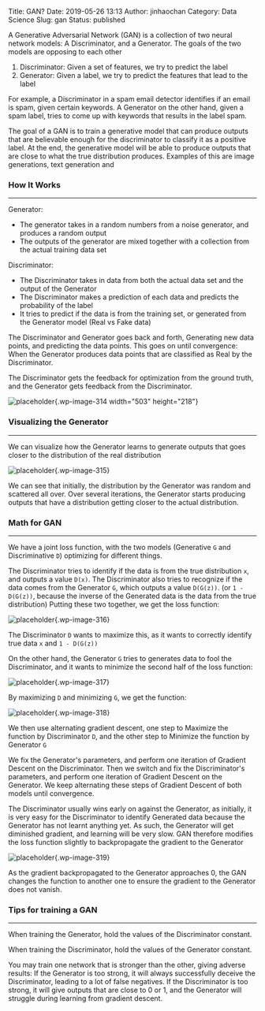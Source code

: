 Title: GAN?
Date: 2019-05-26 13:13
Author: jinhaochan
Category: Data Science
Slug: gan
Status: published



A Generative Adversarial Network (GAN) is a collection of two neural network models: A Discriminator, and a Generator. The goals of the two models are opposing to each other



<!-- wp:list {"ordered":true} -->

1.  Discriminator: Given a set of features, we try to predict the label
2.  Generator: Given a label, we try to predict the features that lead to the label





For example, a Discriminator in a spam email detector identifies if an email is spam, given certain keywords. A Generator on the other hand, given a spam label, tries to come up with keywords that results in the label spam.





The goal of a GAN is to train a generative model that can produce outputs that are believable enough for the discriminator to classify it as a positive label. At the end, the generative model will be able to produce outputs that are close to what the true distribution produces. Examples of this are image generations, text generation and



<!-- wp:heading {"level":3} -->

### How It Works





------------------------------------------------------------------------






Generator:





-   The generator takes in a random numbers from a noise generator, and produces a random output
-   The outputs of the generator are mixed together with a collection from the actual training data set





Discriminator:





-   The Discriminator takes in data from both the actual data set and the output of the Generator
-   The Discriminator makes a prediction of each data and predicts the probability of the label
-   It tries to predict if the data is from the training set, or generated from the Generator model (Real vs Fake data)





The Discriminator and Generator goes back and forth, Generating new data points, and predicting the data points. This goes on until convergence: When the Generator produces data points that are classified as Real by the Discriminator.





The Discriminator gets the feedback for optimization from the ground truth, and the Generator gets feedback from the Discriminator.



<!-- wp:image {"id":314,"align":"center","width":503,"height":218} -->




![placeholder]({attach}media/2019/02/gans.png){.wp-image-314 width="503" height="218"}






<!-- wp:heading {"level":3} -->

### Visualizing the Generator





------------------------------------------------------------------------






We can visualize how the Generator learns to generate outputs that goes closer to the distribution of the real distribution



<!-- wp:image {"id":315} -->


![placeholder]({attach}media/2019/02/iterations-1.gif){.wp-image-315}






We can see that initially, the distribution by the Generator was random and scattered all over. Over several iterations, the Generator starts producing outputs that have a distribution getting closer to the actual distribution.



<!-- wp:heading {"level":3} -->

### Math for GAN





------------------------------------------------------------------------






We have a joint loss function, with the two models (Generative `G` and Discriminative `D`) optimizing for different things.





The Discriminator tries to identify if the data is from the true distribution `x`, and outputs a value `D(x)`. The Discriminator also tries to recognize if the data comes from the Generator `G`, which outputs a value `D(G(z))`. (or `1 - D(G(z))`, because the inverse of the Generated data is the data from the true distribution) Putting these two together, we get the loss function:



<!-- wp:image {"id":316,"align":"center"} -->




![placeholder]({attach}media/2019/02/1-4xahmaugxeoqnnjhzjq-4q.jpeg){.wp-image-316}








The Discriminator `D` wants to maximize this, as it wants to correctly identify true data `x` and `1 - D(G(z))`





On the other hand, the Generator `G` tries to generates data to fool the Discriminator, and it wants to minimize the second half of the loss function:



<!-- wp:image {"id":317,"align":"center"} -->




![placeholder]({attach}media/2019/02/1-n235xeigxkl3ktl08d-cza.jpeg){.wp-image-317}








By maximizing `D` and minimizing `G`, we get the function:



<!-- wp:image {"id":318} -->


![placeholder]({attach}media/2019/02/1-ihk3whuaz_0uek4sjicyfw.png){.wp-image-318}






We then use alternating gradient descent, one step to Maximize the function by Discriminator `D`, and the other step to Minimize the function by Generator `G`





We fix the Generator's parameters, and perform one iteration of Gradient Descent on the Discriminator. Then we switch and fix the Discriminator's parameters, and perform one iteration of Gradient Descent on the Generator. We keep alternating these steps of Gradient Descent of both models until convergence.





The Discriminator usually wins early on against the Generator, as initially, it is very easy for the Discriminator to identify Generated data because the Generator has not learnt anything yet. As such, the Generator will get diminished gradient, and learning will be very slow. GAN therefore modifies the loss function slightly to backpropagate the gradient to the Generator



<!-- wp:image {"id":319} -->


![placeholder]({attach}media/2019/02/1-6so6q3dwurg8qrmwk1y3jw.jpeg){.wp-image-319}






As the gradient backpropagated to the Generator approaches 0, the GAN changes the function to another one to ensure the gradient to the Generator does not vanish.



<!-- wp:heading {"level":3} -->

### Tips for training a GAN





------------------------------------------------------------------------






When training the Generator, hold the values of the Discriminator constant.





When training the Discriminator, hold the values of the Generator constant.





You may train one network that is stronger than the other, giving adverse results: If the Generator is too strong, it will always successfully deceive the Discriminator, leading to a lot of false negatives. If the Discriminator is too strong, it will give outputs that are close to 0 or 1, and the Generator will struggle during learning from gradient descent.  



